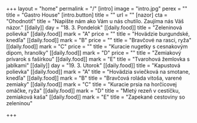 +++
layout = "home"
permalink = "/"
[intro]
image = "intro.jpg"
perex = ""
title = "Gastro House"
[intro.button]
title = ""
url = ""
[nazor]
cta = "Ohodnotiť"
title = "Napíšte nám ako Vám u nás chutilo. Zaujíma nás Váš názor."
[[daily]]
day = "18. 3. Pondelok"
[[daily.food]]
title = "Zeleninová polievka"
[[daily.food]]
mark = "A"
price = ""
title = "Hovädzie burgundské, knedľa"
[[daily.food]]
mark = "B"
price = ""
title = "Bravčové na rasci, ryža"
[[daily.food]]
mark = "C"
price = ""
title = "Kuracie nugetky s cesnakovým dipom, hranolky"
[[daily.food]]
mark = "D"
price = ""
title = "Zemiakový prívarok s fašírkou"
[[daily.food]]
mark = "E"
title = "Tvarohová žemlovka s jablkami"
[[daily]]
day = "19. 3. Utorok"
[[daily.food]]
title = "Kapustová polievka"
[[daily.food]]
mark = "A"
title = "Hovädzia sviečková na smotane, knedľa"
[[daily.food]]
mark = "B"
title = "Bravčová roláda vitoša, varené zemiaky"
[[daily.food]]
mark = "C"
title = "Kuracie prsia na horčicovej omáčke, ryža"
[[daily.food]]
mark = "D"
title = "Mletý rezeň v cestíčku, zemiaková kaša"
[[daily.food]]
mark = "E"
title = "Zapekané cestoviny so zeleninou"

+++
